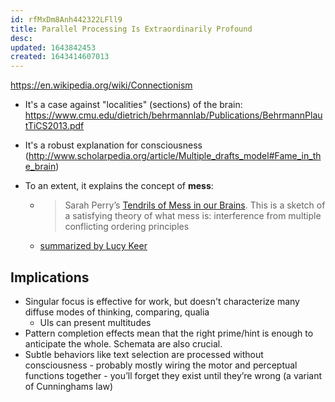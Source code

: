 ```yaml
---
id: rfMxDm8Anh442322LFll9
title: Parallel Processing Is Extraordinarily Profound
desc: 
updated: 1643842453
created: 1643414607013
---
```


https://en.wikipedia.org/wiki/Connectionism

- It's a case against "localities" (sections) of the brain: https://www.cmu.edu/dietrich/behrmannlab/Publications/BehrmannPlautTiCS2013.pdf
- It's a robust explanation for consciousness (http://www.scholarpedia.org/article/Multiple_drafts_model#Fame_in_the_brain)

- To an extent, it explains the concept of **mess**:
  - > Sarah Perry’s [Tendrils of Mess in our Brains](https://www.ribbonfarm.com/2017/01/05/tendrils-of-mess-in-our-brains/). This is a sketch of a satisfying theory of what mess is: interference from multiple conflicting ordering principles
  - [summarized by Lucy Keer](https://drossbucket.com/2021/09/13/speedrun-mess/)

## Implications

- Singular focus is effective for work, but doesn't characterize many diffuse modes of thinking, comparing, qualia
  - UIs can present multitudes
 - Pattern completion effects mean that the right prime/hint is enough to anticipate the whole. Schemata are also crucial.
- Subtle behaviors like text selection are processed without consciousness - probably mostly wiring the motor and perceptual functions together - you’ll forget they exist until they’re wrong (a variant of Cunninghams law)
